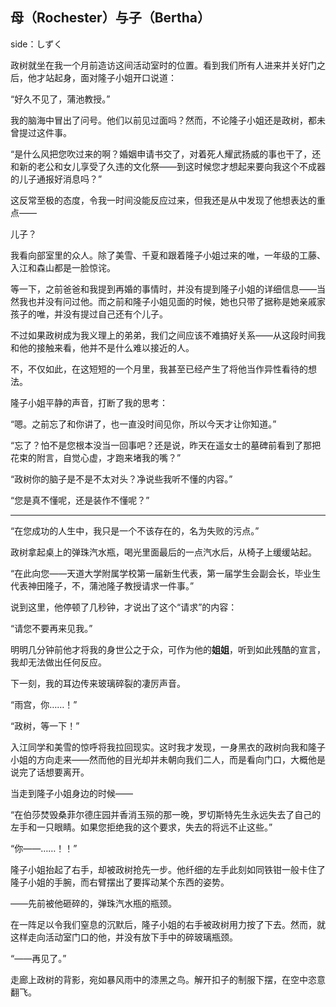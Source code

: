 ## 母（Rochester）与子（Bertha）

side：しずく

政树就坐在我一个月前造访这间活动室时的位置。看到我们所有人进来并关好门之后，他才站起身，面对隆子小姐开口说道：

“好久不见了，蒲池教授。”

我的脑海中冒出了问号。他们以前见过面吗？然而，不论隆子小姐还是政树，都未曾提过这件事。

“是什么风把您吹过来的啊？婚姻申请书交了，对着死人耀武扬威的事也干了，还和新的老公和女儿享受了久违的文化祭——到这时候您才想起来要向我这个不成器的儿子通报好消息吗？”

这反常至极的态度，令我一时间没能反应过来，但我还是从中发现了他想表达的重点——

儿子？

我看向部室里的众人。除了美雪、千夏和跟着隆子小姐过来的唯，一年级的工藤、入江和森山都是一脸惊诧。

等一下，之前爸爸和我提到再婚的事情时，并没有提到隆子小姐的详细信息——当然我也并没有问过他。而之前和隆子小姐见面的时候，她也只带了据称是她亲戚家孩子的唯，并没有提过自己还有个儿子。

不过如果政树成为我义理上的弟弟，我们之间应该不难搞好关系——从这段时间我和他的接触来看，他并不是什么难以接近的人。

不，不仅如此，在这短短的一个月里，我甚至已经产生了将他当作异性看待的想法。

隆子小姐平静的声音，打断了我的思考：

“嗯。之前忘了和你讲了，也一直没时间见你，所以今天才让你知道。”

“忘了？怕不是您根本没当一回事吧？还是说，昨天在遥女士的墓碑前看到了那把花束的附言，自觉心虚，才跑来堵我的嘴？”

“政树你的脑子是不是不太对头？净说些我听不懂的内容。”

“您是真不懂呢，还是装作不懂呢？”

***

“在您成功的人生中，我只是一个不该存在的，名为失败的污点。”

政树拿起桌上的弹珠汽水瓶，喝光里面最后的一点汽水后，从椅子上缓缓站起。

“在此向您——天道大学附属学校第一届新生代表，第一届学生会副会长，毕业生代表神田隆子，不，蒲池隆子教授请求一件事。”

说到这里，他停顿了几秒钟，才说出了这个“请求”的内容：

“请您不要再来见我。”

明明几分钟前他才将我的身世公之于众，可作为他的**姐姐**，听到如此残酷的宣言，我却无法做出任何反应。

下一刻，我的耳边传来玻璃碎裂的凄厉声音。

“雨宫，你……！”

“政树，等一下！”

入江同学和美雪的惊呼将我拉回现实。这时我才发现，一身黑衣的政树向我和隆子小姐的方向走来——然而他的目光却并未朝向我们二人，而是看向门口，大概他是说完了话想要离开。

当走到隆子小姐身边的时候——

“在伯莎焚毁桑菲尔德庄园并香消玉殒的那一晚，罗切斯特先生永远失去了自己的左手和一只眼睛。如果您拒绝我的这个要求，失去的将远不止这些。”

“你——……！！”

隆子小姐抬起了右手，却被政树抢先一步。他纤细的左手此刻如同铁钳一般卡住了隆子小姐的手腕，而右臂摆出了要挥动某个东西的姿势。

——先前被他砸碎的，弹珠汽水瓶的瓶颈。

在一阵足以令我们窒息的沉默后，隆子小姐的右手被政树用力按了下去。然而，就这样走向活动室门口的他，并没有放下手中的碎玻璃瓶颈。

“——再见了。”

走廊上政树的背影，宛如暴风雨中的漆黑之鸟。解开扣子的制服下摆，在空中恣意翻飞。
